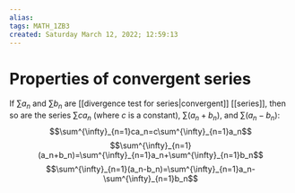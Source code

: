 ```yaml
---
alias: 
tags: MATH_1ZB3
created: Saturday March 12, 2022; 12:59:13 
---
```

# Properties of convergent series
If $\sum a_n$ and $\sum b_n$ are [[divergence test for series|convergent]] [[series]], then so are the series $\sum ca_n$ (where $c$ is a constant), $\sum(a_n + b_n)$, and $\sum(a_n-b_n)$:
$$\sum^{\infty}_{n=1}ca_n=c\sum^{\infty}_{n=1}a_n$$
$$\sum^{\infty}_{n=1}(a_n+b_n)=\sum^{\infty}_{n=1}a_n+\sum^{\infty}_{n=1}b_n$$
$$\sum^{\infty}_{n=1}(a_n-b_n)=\sum^{\infty}_{n=1}a_n-\sum^{\infty}_{n=1}b_n$$